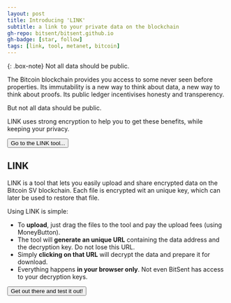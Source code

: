 ```yaml
---
layout: post
title: Introducing 'LINK'
subtitle: a link to your private data on the blockchain
gh-repo: bitsent/bitsent.github.io
gh-badge: [star, follow]
tags: [link, tool, metanet, bitcoin]
---
```


{: .box-note}
Not all data should be public.

The Bitcoin blockchain provides you access to some never seen before properties.
Its immutability is a new way to think about data, a new way to think about proofs.
Its public ledger incentivises honesty and transperency.

But not all data should be public.

LINK uses strong encryption to help you to get these benefits, while keeping your privacy.

[<button> Go to the LINK tool... </button>](https://bitsent.net/link.html)


## LINK

LINK is a tool that lets you easily upload and share encrypted data on the Bitcoin SV blockchain.
Each file is encrypted wit an unique key, which can later be used to restore that file.

Using LINK is simple:
- To **upload**, just drag the files to the tool and pay the upload fees (using MoneyButton).
- The tool will **generate an unique URL** containing the data address and the decryption key. Do not lose this URL.
- Simply **clicking on that URL** will decrypt the data and prepare it for download.
- Everything happens **in your browser only**. Not even BitSent has access to your decryption keys.

**[<button> Get out there and test it out! </button>](https://bitsent.net/link.html)**
